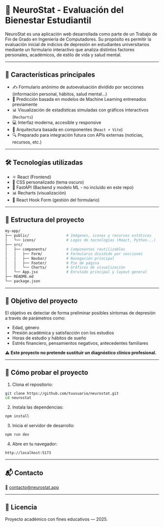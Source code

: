# 🧠 NeuroStat - Evaluación del Bienestar Estudiantil

NeuroStat es una aplicación web desarrollada como parte de un Trabajo de Fin de Grado en Ingeniería de Computadores. Su propósito es permitir la evaluación inicial de indicios de depresión en estudiantes universitarios mediante un formulario interactivo que analiza distintos factores personales, académicos, de estilo de vida y salud mental.

---

## 🚀 Características principales

- ✍️ Formulario anónimo de autoevaluación dividido por secciones (información personal, hábitos, salud mental...)
- 🧠 Predicción basada en modelos de Machine Learning entrenados previamente
- 📊 Visualización de estadísticas simuladas con gráficos interactivos (`Recharts`)
- 💻 Interfaz moderna, accesible y responsive
- 🧩 Arquitectura basada en componentes (`React + Vite`)
- 🔍 Preparado para integración futura con APIs externas (noticias, recursos, etc.)

---

## 🛠 Tecnologías utilizadas

- ⚛️ React (Frontend)
- 🎨 CSS personalizado (tema oscuro)
- 📡 FastAPI (Backend y modelo ML - no incluido en este repo)
- 📊 Recharts (visualización)
- 🧰 React Hook Form (gestión del formulario)

---

## 📂 Estructura del proyecto

```bash
my-app/
├── public/                 # Imágenes, iconos y recursos estáticos
│   └── icons/              # Logos de tecnologías (React, Python...)
├── src/
│   ├── components/         # Componentes reutilizables
│   │   ├── Form/           # Formulario dividido por secciones
│   │   ├── Navbar/         # Navegación principal
│   │   ├── Footer/         # Pie de página
│   │   └── Charts/         # Gráficos de visualización
│   └── App.jsx             # Enrutado principal y layout general
├── README.md
└── package.json
```

---

## 🔮 Objetivo del proyecto

El objetivo es detectar de forma preliminar posibles síntomas de depresión a través de parámetros como:

- Edad, género
- Presión académica y satisfacción con los estudios
- Horas de estudio y hábitos de sueño
- Estrés financiero, pensamientos negativos, antecedentes familiares

⚠️ **Este proyecto no pretende sustituir un diagnóstico clínico profesional.**

---

## 🧪 Cómo probar el proyecto

1. Clona el repositorio:
```bash
git clone https://github.com/tuusuario/neurostat.git
cd neurostat
```
2. Instala las dependencias:
```bash
npm install
```
3. Inicia el servidor de desarrollo:
```bash
npm run dev
```
4. Abre en tu navegador:
```
http://localhost:5173
```

---

## 📬 Contacto

📧 contacto@neurostat.app

---

## 📘 Licencia

Proyecto académico con fines educativos — 2025.